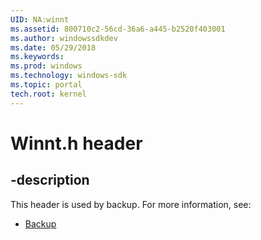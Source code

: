 ```yaml
---
UID: NA:winnt
ms.assetid: 800710c2-56cd-36a6-a445-b2520f403001
ms.author: windowssdkdev
ms.date: 05/29/2018
ms.keywords: 
ms.prod: windows
ms.technology: windows-sdk
ms.topic: portal
tech.root: kernel
---
```


# Winnt.h header


## -description


This header is used by backup. For more information, see:

- [Backup](../_backup/index.md)